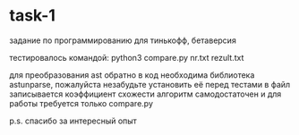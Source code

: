 # task-1
задание по программированию для тинькофф, бетаверсия

тестировалось командой:
python3 compare.py nr.txt rezult.txt

для преобразования ast обратно в код необходима библиотека astunparse, пожалуйста незабудьте установить её перед тестами
в файл записывается коэффициент схожести
алгоритм самодостаточен и для работы требуется только compare.py

p.s. спасибо за интересный опыт
